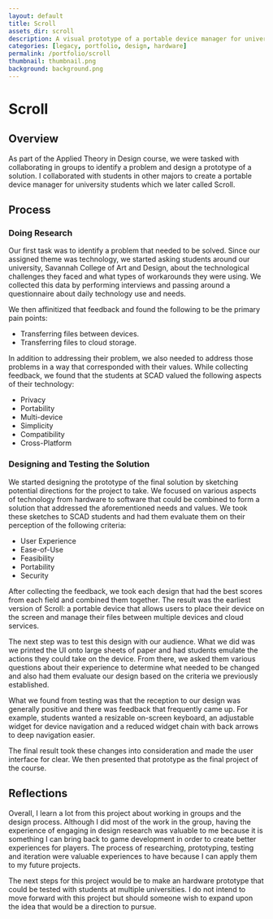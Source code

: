 ```yaml
---
layout: default
title: Scroll
assets_dir: scroll
description: A visual prototype of a portable device manager for university students.
categories: [legacy, portfolio, design, hardware]
permalink: /portfolio/scroll
thumbnail: thumbnail.png
background: background.png
---
```


# Scroll

<!-- ![](Images/PROCESS_BOOK1024_49.png) -->

## Overview

As part of the Applied Theory in Design course, we were tasked with collaborating in groups to identify a problem and design a prototype of a solution. I collaborated with students in other majors to create a portable device manager for university students which we later called Scroll.

## Process

### Doing Research

Our first task was to identify a problem that needed to be solved. Since our assigned theme was technology, we started asking students around our university, Savannah College of Art and Design, about the technological challenges they faced and what types of workarounds they were using. We collected this data by performing interviews and passing around a questionnaire about daily technology use and needs.

<!-- ![](Images/PROCESS_BOOK1024_13.png) -->

We then affinitized that feedback and found the following to be the primary pain points:

- Transferring files between devices.
- Transferring files to cloud storage.

<!-- ![](Images/PROCESS_BOOK1024_18.png) -->

In addition to addressing their problem, we also needed to address those problems in a way that corresponded with their values. While collecting feedback, we found that the students at SCAD valued the following aspects of their technology:

- Privacy
- Portability
- Multi-device
- Simplicity
- Compatibility
- Cross-Platform

<!-- ![](Images/PROCESS_BOOK1024_25.png) -->

### Designing and Testing the Solution

We started designing the prototype of the final solution by sketching potential directions for the project to take. We focused on various aspects of technology from hardware to software that could be combined to form a solution that addressed the aforementioned needs and values. We took these sketches to SCAD students and had them evaluate them on their perception of the following criteria:

- User Experience
- Ease-of-Use
- Feasibility
- Portability
- Security

<!-- ![](Images/PROCESS_BOOK1024_27.png) -->

After collecting the feedback, we took each design that had the best scores from each field and combined them together. The result was the earliest version of Scroll: a portable device that allows users to place their device on the screen and manage their files between multiple devices and cloud services.

<!-- ![](Images/PROCESS_BOOK1024_31.png) -->

The next step was to test this design with our audience. What we did was we printed the UI onto large sheets of paper and had students emulate the actions they could take on the device. From there, we asked them various questions about their experience to determine what needed to be changed and also had them evaluate our design based on the criteria we previously established.

What we found from testing was that the reception to our design was generally positive and there was feedback that frequently came up. For example, students wanted a resizable on-screen keyboard, an adjustable widget for device navigation and a reduced widget chain with back arrows to deep navigation easier.

<!-- ![](Images/PROCESS_BOOK1024_41.png) -->

The final result took these changes into consideration and made the user interface for clear. We then presented that prototype as the final project of the course.

<!-- ![](Images/PROCESS_BOOK1024_46.png) -->

## Reflections

Overall, I learn a lot from this project about working in groups and the design process. Although I did most of the work in the group, having the experience of engaging in design research was valuable to me because it is something I can bring back to game development in order to create better experiences for players. The process of researching, prototyping, testing and iteration were valuable experiences to have because I can apply them to my future projects.

The next steps for this project would be to make an hardware prototype that could be tested with students at multiple universities. I do not intend to move forward with this project but should someone wish to expand upon the idea that would be a direction to pursue.